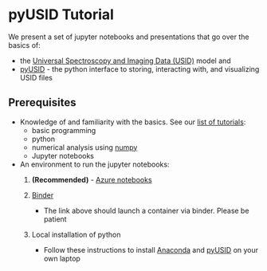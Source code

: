 # pyUSID Tutorial

We present a set of jupyter notebooks and presentations that go over the
basics of:

-   the [Universal Spectroscopy and Imaging Data
    (USID)](https://pycroscopy.github.io/pyUSID/data_format.html) model
    and
-   [pyUSID](https://pycroscopy.github.io/pyUSID/about.html) - the
    python interface to storing, interacting with, and visualizing USID
    files

## Prerequisites

-   Knowledge of and familiarity with the basics. See our [list of
    tutorials](https://pycroscopy.github.io/pyUSID/external_guides.html):
    -   basic programming
    -   python
    -   numerical analysis using [numpy](https://github.com/stefanv/imagexd_scientific_python)
    -   Jupyter notebooks
-   An environment to run the jupyter notebooks:
    1.  **(Recommended)** - [Azure
        notebooks](./azure_notebooks_setup.md)
        
    2.  [Binder](https://mybinder.org/v2/gh/pycroscopy/pyUSID_Tutorial/master)
        - The link above should launch a container via binder. Please be patient

    3.  Local installation of python
        -   Follow these instructions to install
            [Anaconda](https://www.anaconda.com/download/) and
            [pyUSID](https://pycroscopy.github.io/pyUSID/install.html) on your own laptop
